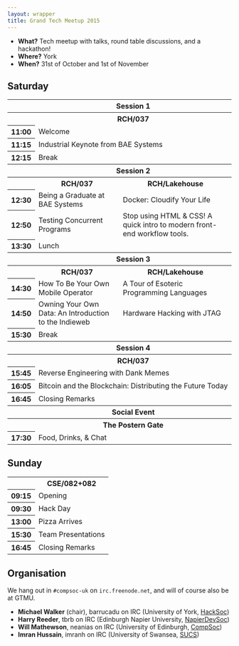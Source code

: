 ```yaml
---
layout: wrapper
title: Grand Tech Meetup 2015
---
```


- **What?** Tech meetup with talks, round table discussions, and a
  hackathon!
- **Where?** York
- **When?** 31st of October and 1st of November

## Saturday

<table>
  <tr class="head">
    <th></th><th colspan="2">Session 1</th>
  </tr>
  <tr class="head">
    <th></th><th colspan="2">RCH/037</th>
  </tr>
  <tr>
    <th>11:00</th><td colspan="2">Welcome</td>
  </tr>
  <tr>
    <th>11:15</th><td colspan="2">Industrial Keynote from BAE Systems</td>
  </tr>
  <tr class="break">
    <th>12:15</th><td colspan="2">Break</td>
  </tr>
  <tr class="head">
    <th></th><th colspan="2">Session 2</th>
  </tr>
  <tr class="head">
    <th></th><th>RCH/037</th><th>RCH/Lakehouse</th>
  </tr>
  <tr>
    <th>12:30</th>
    <td>Being a Graduate at BAE Systems</td>
    <td>Docker: Cloudify Your Life</td>
  </tr>
  <tr>
    <th>12:50</th>
    <td>Testing Concurrent Programs</td>
    <td>Stop using HTML & CSS! A quick intro to modern front-end workflow tools.</td>
  </tr>
  <tr class="break">
    <th>13:30</th><td colspan="2">Lunch</td>
  </tr>
  <tr class="head">
    <th></th><th colspan="2">Session 3</th>
  </tr>
  <tr class="head">
    <th></th><th>RCH/037</th><th>RCH/Lakehouse</th>
  </tr>
  <tr>
    <th>14:30</th>
    <td>How To Be Your Own Mobile Operator</td>
    <td>A Tour of Esoteric Programming Languages</td>
  </tr>
  <tr>
    <th>14:50</th>
    <td>Owning Your Own Data: An Introduction to the Indieweb</td>
    <td>Hardware Hacking with JTAG</td>
  </tr>
  <tr class="break">
    <th>15:30</th><td colspan="2">Break</td>
  </tr>
  <tr class="head">
    <th></th><th colspan="2">Session 4</th>
  </tr>
  <tr class="head">
    <th></th><th colspan="2">RCH/037</th>
  </tr>
  <tr>
    <th>15:45</th><td colspan="2">Reverse Engineering with Dank Memes</td>
  </tr>
  <tr>
    <th>16:05</th><td colspan="2">Bitcoin and the Blockchain: Distributing the Future Today</td>
  </tr>
  <tr>
    <th>16:45</th><td colspan="2">Closing Remarks</td>
  </tr>
  <tr class="head">
    <th></th><th colspan="2">Social Event</th>
  </tr>
  <tr class="head">
    <th></th><th colspan="2">The Postern Gate</th>
  </tr>
  <tr class="break">
    <th>17:30</th><td colspan="2">Food, Drinks, & Chat</td>
  </tr>
</table>

## Sunday

<table>
  <tr class="head">
    <th></th><th>CSE/082+082</th>
  </tr>
  <tr>
    <th>09:15</th>
    <td>Opening</td>
  </tr>
  <tr>
    <th>09:30</th>
    <td>Hack Day</td>
  </tr>
  <tr class="break">
    <th>13:00</th>
    <td>Pizza Arrives</td>
  </tr>
  <tr>
    <th>15:30</th>
    <td>Team Presentations</td>
  </tr>
  <tr>
    <th>16:45</th>
    <td>Closing Remarks</td>
  </tr>
</table>

Organisation
------------

We hang out in `#compsoc-uk` on `irc.freenode.net`, and will of course
also be at GTMU.

- **Michael Walker** (chair), barrucadu on IRC (University of York,
  [HackSoc](http://hacksoc.org/))
- **Harry Reeder**, tbrb on IRC (Edinburgh Napier University,
  [NapierDevSoc](http://napierdevsoc.uk/))
- **Will Mathewson**, neanias on IRC (University of Edinburgh,
  [CompSoc](http://comp-soc.com/))
- **Imran Hussain**, imranh on IRC (University of Swansea,
  [SUCS](https://sucs.org/))
